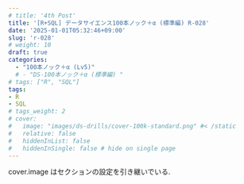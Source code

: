 ```yaml
---
# title: '4th Post'
title: '[R+SQL] データサイエンス100本ノック＋α (標準編) R-028'
date: '2025-01-01T05:32:46+09:00'
slug: 'r-028'
# weight: 10
draft: true
categories: 
  - "100本ノック＋α (Lv5)"
  # - "DS-100本ノック＋α (標準編) "
# tags: ["R", "SQL"]
tags: 
- R
- SQL
# tags_weight: 2
# cover:
#   image: "images/ds-drills/cover-100k-standard.png" #< /static
#   relative: false
#   hiddenInList: false
#   hiddenInSingle: false # hide on single page
---
```


cover.image はセクションの設定を引き継いでいる.

<!--more-->

